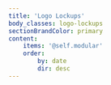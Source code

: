 ```yaml
---
title: 'Logo Lockups'
body_classes: logo-lockups
sectionBrandColor: primary
content:
    items: '@self.modular'
    order:
        by: date
        dir: desc
---
```


